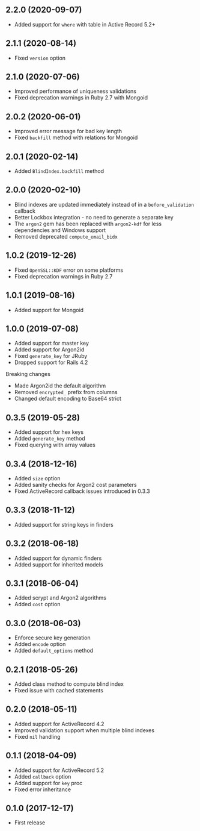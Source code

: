 ## 2.2.0 (2020-09-07)

- Added support for `where` with table in Active Record 5.2+

## 2.1.1 (2020-08-14)

- Fixed `version` option

## 2.1.0 (2020-07-06)

- Improved performance of uniqueness validations
- Fixed deprecation warnings in Ruby 2.7 with Mongoid

## 2.0.2 (2020-06-01)

- Improved error message for bad key length
- Fixed `backfill` method with relations for Mongoid

## 2.0.1 (2020-02-14)

- Added `BlindIndex.backfill` method

## 2.0.0 (2020-02-10)

- Blind indexes are updated immediately instead of in a `before_validation` callback
- Better Lockbox integration - no need to generate a separate key
- The `argon2` gem has been replaced with `argon2-kdf` for less dependencies and Windows support
- Removed deprecated `compute_email_bidx`

## 1.0.2 (2019-12-26)

- Fixed `OpenSSL::KDF` error on some platforms
- Fixed deprecation warnings in Ruby 2.7

## 1.0.1 (2019-08-16)

- Added support for Mongoid

## 1.0.0 (2019-07-08)

- Added support for master key
- Added support for Argon2id
- Fixed `generate_key` for JRuby
- Dropped support for Rails 4.2

Breaking changes

- Made Argon2id the default algorithm
- Removed `encrypted_` prefix from columns
- Changed default encoding to Base64 strict

## 0.3.5 (2019-05-28)

- Added support for hex keys
- Added `generate_key` method
- Fixed querying with array values

## 0.3.4 (2018-12-16)

- Added `size` option
- Added sanity checks for Argon2 cost parameters
- Fixed ActiveRecord callback issues introduced in 0.3.3

## 0.3.3 (2018-11-12)

- Added support for string keys in finders

## 0.3.2 (2018-06-18)

- Added support for dynamic finders
- Added support for inherited models

## 0.3.1 (2018-06-04)

- Added scrypt and Argon2 algorithms
- Added `cost` option

## 0.3.0 (2018-06-03)

- Enforce secure key generation
- Added `encode` option
- Added `default_options` method

## 0.2.1 (2018-05-26)

- Added class method to compute blind index
- Fixed issue with cached statements

## 0.2.0 (2018-05-11)

- Added support for ActiveRecord 4.2
- Improved validation support when multiple blind indexes
- Fixed `nil` handling

## 0.1.1 (2018-04-09)

- Added support for ActiveRecord 5.2
- Added `callback` option
- Added support for `key` proc
- Fixed error inheritance

## 0.1.0 (2017-12-17)

- First release
